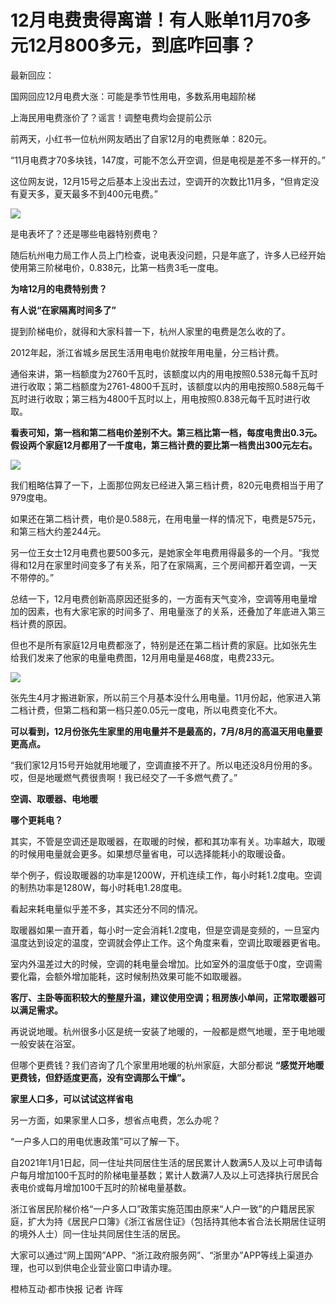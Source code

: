 # 12月电费贵得离谱！有人账单11月70多元12月800多元，到底咋回事？

最新回应：

国网回应12月电费大涨：可能是季节性用电，多数系用电超阶梯

上海民用电费涨价了？谣言！调整电费均会提前公示

前两天，小红书一位杭州网友晒出了自家12月的电费账单：820元。

“11月电费才70多块钱，147度，可能不怎么开空调，但是电视是差不多一样开的。”

这位网友说，12月15号之后基本上没出去过，空调开的次数比11月多，“但肯定没有夏天多，夏天最多不到400元电费。”

![](https://inews.gtimg.com/newsapp_bt/0/15594369380/1000)

是电表坏了？还是哪些电器特别费电？

随后杭州电力局工作人员上门检查，说电表没问题，只是年底了，许多人已经开始使用第三阶梯电价，0.838元，比第一档贵3毛一度电。

**为啥12月的电费特别贵？**

**有人说“在家隔离时间多了”**

提到阶梯电价，就得和大家科普一下，杭州人家里的电费是怎么收的了。

2012年起，浙江省城乡居民生活用电电价就按年用电量，分三档计费。

通俗来讲，第一档额度为2760千瓦时，该额度以内的用电按照0.538元每千瓦时进行收取；第二档额度为2761-4800千瓦时，该额度以内的用电按照0.588元每千瓦时进行收取；第三档为4800千瓦时以上，用电按照0.838元每千瓦时进行收取。

**看表可知，第一档和第二档电价差别不大。第三档比第一档，每度电贵出0.3元。假设两个家庭12月都用了一千度电，第三档计费的要比第一档贵出300元左右。**

![](https://inews.gtimg.com/newsapp_bt/0/15594369381/1000)

我们粗略估算了一下，上面那位网友已经进入第三档计费，820元电费相当于用了979度电。

如果还在第二档计费，电价是0.588元，在用电量一样的情况下，电费是575元，和第三档大约差244元。

另一位王女士12月电费也要500多元，是她家全年电费用得最多的一个月。“我觉得和12月在家里时间变多了有关系，阳了在家隔离，三个房间都开着空调，一天不带停的。”

总结一下，12月电费创新高原因还挺多的，一方面有天气变冷，空调等用电量增加的因素，也有大家宅家的时间多了、用电量涨了的关系，还叠加了年底进入第三档计费的原因。

但也不是所有家庭12月电费都涨了，特别是还在第二档计费的家庭。比如张先生给我们发来了他家的电量电费图，12月用电量是468度，电费233元。

![](https://inews.gtimg.com/newsapp_bt/0/15594369430/1000)

张先生4月才搬进新家，所以前三个月基本没什么用电量。11月份起，他家进入第二档计费，但第二档和第一档只差0.05元一度电，所以电费变化不大。

**可以看到，12月份张先生家里的用电量并不是最高的，7月/8月的高温天用电量要更高点。**

“我们家12月15号开始就用地暖了，空调直接不开了。所以电还没8月份用的多。哎，但是地暖燃气费很贵啊！我已经交了一千多燃气费了。”

**空调、取暖器、电地暖**

**哪个更耗电？**

其实，不管是空调还是取暖器，在取暖的时候，都和其功率有关。功率越大，取暖的时候用电量就会更多。如果想尽量省电，可以选择能耗小的取暖设备。

举个例子，假设取暖器的功率是1200W，开机连续工作，每小时耗1.2度电。空调的制热功率是1280W，每小时耗电1.28度电。

看起来耗电量似乎差不多，其实还分不同的情况。

取暖器如果一直开着，每小时一定会消耗1.2度电，但是空调是变频的，一旦室内温度达到设定的温度，空调就会停止工作。这个角度来看，空调比取暖器更省电。

室内外温差过大的时候，空调的耗电量会增加。比如室外的温度低于0度，空调需要化霜，会额外增加能耗，这时候制热效果可能不如取暖器。

**客厅、主卧等面积较大的整屋升温，建议使用空调；租房族小单间，正常取暖器可以满足需求。**

再说说地暖。杭州很多小区是统一安装了地暖的，一般都是燃气地暖，至于电地暖一般安装在浴室。

但哪个更费钱？我们咨询了几个家里用地暖的杭州家庭，大部分都说 **“感觉开地暖更费钱，但舒适度更高，没有空调那么干燥”。**

**家里人口多，可以试试这样省电**

另一方面，如果家里人口多，想省点电费，怎么办呢？

“一户多人口的用电优惠政策”可以了解一下。

自2021年1月1日起，同一住址共同居住生活的居民累计人数满5人及以上可申请每户每月增加100千瓦时的阶梯电量基数；累计人数满7人及以上可选择执行居民合表电价或每月增加100千瓦时的阶梯电量基数。

浙江省居民阶梯价格“一户多人口”政策实施范围由原来“人户一致”的户籍居民家庭，扩大为持《居民户口簿》《浙江省居住证》（包括持其他本省合法长期居住证明的境外人士）同一住址共同居住生活的居民。

大家可以通过“网上国网”APP、“浙江政府服务网”、“浙里办”APP等线上渠道办理，也可以到供电企业营业窗口申请办理。

橙柿互动·都市快报 记者 许晖

